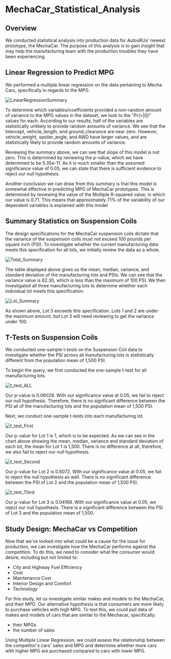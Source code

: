 # MechaCar_Statistical_Analysis
## Overview
We conducted statistical analysis into production data for AutosRUs' newest prototype, the MechaCar. The purpose of this analysis is to gain insight that may help the manufacturing team with the production troubles they have been experiencing.


## Linear Regression to Predict MPG
We performed a multiple linear regression on the data pertaining to Mecha Cars, specifically in regards to the MPG.

![LinearRegressionSummary](https://user-images.githubusercontent.com/106129195/191658314-d492b9d5-9736-4240-842e-1ea9cd10b8e0.png)

To determine which variables/coefficients provided a non-random amount of variance to the MPG values in the dataset, we look to the "Pr(>|t|)" values for each. According to our results, half of the variables are statistically unlikely to provide random amounts of variance. We see that the Intercept, vehicle_length, and ground_clearance are near zero. However, vehicle_weight, spoiler_angle, and AWD have larger values, and are statistically likely to provide random amounts of variance.

Reviewing the summary above, we can see that slope of this model is not zero. This is determined by reviewing the p-value, which we have determined to be 5.35e-11. As it is much smaller than the assumed significance value of 0.05, we can state that there is sufficient evidence to reject our null hypothesis.

Another conclusion we can draw from this summary is that this model is somewhat effective in predicting MPG of MechaCar prototypes. This is determined by reviewing the value of the Multiple R-squared value, in which our value is 0.71. This means that approximately 71% of the variability of our dependent variables is explained with this model.

## Summary Statistics on Suspension Coils

The design specifications for the MechaCar suspension coils dictate that the variance of the suspension coils must not exceed 100 pounds per square inch (PSI). To investigate whether the current manufacturing data meets this specification for all lots, we initially review the data as a whole.

![Total_Summary](https://user-images.githubusercontent.com/106129195/191660665-b7e64877-8b5a-49a8-9521-5e4983f74b99.png)

The table displayed above gives us the mean, median, variance, and standard deviation of the manufacturing lots and PSIs. We can see that the variance value is 62.30, which is less than the maximum of 100 PSI. We then investigated all three manufacturing lots to determine whether each individual lot meets this specification.

![Lot_Summary](https://user-images.githubusercontent.com/106129195/191660678-0b58b42c-890d-4599-85de-68cb510be32a.png)

As shown above, Lot 3 exceeds this specification. Lots 1 and 2 are under the maximum amount, but Lot 3 will need reviewing to get the variance under 100.

## T-Tests on Suspension Coils

We conducted one-sample t-tests on the Suspension Coil data to investigate whether the PSI across all manufacturing lots is statistically different from the population mean of 1,500 PSI.

To begin the query, we first conducted the one-sample t-test for all manufacturing lots.

![t_test_ALL](https://user-images.githubusercontent.com/106129195/192068489-107344e9-1418-458d-bd49-0409410ed563.png)

Our p-value is 0.06028. With our significance value at 0.05, we fail to reject our null hypothesis. Therefore, there is no signficant difference between the PSI all of the manufacturing lots and the population mean of 1,500 PSI.

Next, we conduct one-sample t-tests into each manufacturing lot.

![t_test_First](https://user-images.githubusercontent.com/106129195/192068464-e9321f15-2ce1-4a85-bdd0-b53b6c8a60a0.png)

Our p-value for Lot 1 is 1, which is to be expected. As we can see in the chart above showing the mean, median, variance and standard deviation of each lot, the mean for Lot 1 is 1,500. There is no difference at all, therefore, we also fail to reject our null hypothesis.

![t_test_Second](https://user-images.githubusercontent.com/106129195/192068497-5d8dd26f-e0fb-4084-972e-26fd0680bf48.png)

Our p-value for Lot 2 is 0.6072. With our significance value at 0.05, we fail to reject the null hypothesis as well. There is no significant difference between the PSI of Lot 2 and the population mean of 1,500 PSI.

![t_test_Third](https://user-images.githubusercontent.com/106129195/192068504-6f72a496-b388-43ea-a794-b4ad7a2ec973.png)

Our p-value for Lot 3 is 0.04168. With our significance value at 0.05, we reject our null hypothesis. There is a significant difference between the PSI of Lot 3 and the population mean of 1,500.

## Study Design: MechaCar vs Competition

Now that we've looked into what could be a cause for the issue for production, we can investigate how the MechaCar performs against the competition. To do this, we need to consider what the consumer would desire, including but not limited to:
* City and Highway Fuel Efficiency
* Cost
* Maintenance Cost
* Interior Design and Comfort
* Technology

For this study, let us investigate similar makes and models to the MechaCar, and their MPG. Our alternative hypothesis is that consumers are more likely to purchase vehicles with high MPG. To test this, we could pull data of makes and models of cars that are similar to the Mechacar, specifically:
* their MPGs
* the number of sales

Using Multiple Linear Regression, we could assess the relationship between the competitor's cars' sales and MPG and determine whether more cars with higher MPG are purchased compared to cars with lower MPG.
